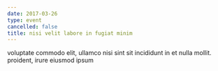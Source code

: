 ```yaml
---
date: 2017-03-26
type: event
cancelled: false
title: nisi velit labore in fugiat minim
---
```

voluptate commodo elit, ullamco nisi sint sit incididunt in et nulla mollit. proident, irure eiusmod ipsum